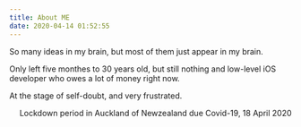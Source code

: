 ```yaml
---
title: About ME
date: 2020-04-14 01:52:55
---
```


So many ideas in my brain, but most of them just appear in my brain.

Only left five monthes to 30 years old, but still nothing and low-level iOS developer who owes a lot of money right now.

At the stage of self-doubt, and very frustrated.


<p style="text-align:right">Lockdown period in Auckland of Newzealand due Covid-19, 18 April 2020</p>

